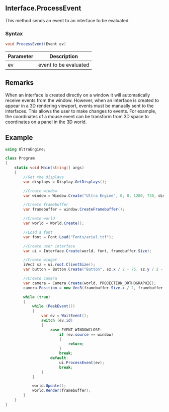 ## Interface.ProcessEvent

This method sends an event to an interface to be evaluated.

### Syntax

```csharp
void ProcessEvent(Event ev)
```

| Parameter | Description |
|---|---|
| ev | event to be evaluated |

## Remarks

When an interface is created directly on a window it will automatically receive events from the window. However, when an interface is created to appear in a 3D rendering viewport, events must be manually sent to the interfaces. This allows the user to make changes to events. For example, the coordinates of a mouse event can be transform from 3D space to coordinates on a panel in the 3D world.

## Example

```csharp
using UltraEngine;

class Program
{
    static void Main(string[] args)
    {
        //Get the displays
        var displays = Display.GetDisplays();

        //Create window
        var window = Window.Create("Ultra Engine", 0, 0, 1280, 720, displays[0]);

        //Create framebuffer
        var framebuffer = window.CreateFramebuffer();

        //Create world
        var world = World.Create();

        //Load a font
        var font = Font.Load("Fonts/arial.ttf");

        //Create user interface
        var ui = Interface.Create(world, font, framebuffer.Size);

        //Create widget
        iVec2 sz = ui.root.ClientSize();
        var button = Button.Create("Button", sz.x / 2 - 75, sz.y / 2 - 15, 150, 30, ui.root);

        //Create camera
        var camera = Camera.Create(world, PROJECTION_ORTHOGRAPHIC);
        camera.Position = new Vec3(framebuffer.Size.x / 2, framebuffer.Size.y / 2, 0);

        while (true)
        {
            while (PeekEvent())
            {
                var ev = WaitEvent();
                switch (ev.id)
                {
                    case EVENT_WINDOWCLOSE:
                        if (ev.source == window)
                        {
                            return;
                        }
                        break;
                    default:
                        ui.ProcessEvent(ev);
                        break;
                }
            }

            world.Update();
            world.Render(framebuffer);
        }
    }
}
```